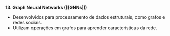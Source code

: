 **13. Graph Neural Networks ([[GNNs]])**

* Desenvolvidos para processamento de dados estruturais, como grafos e redes sociais.
* Utilizam operações em grafos para aprender características da rede.